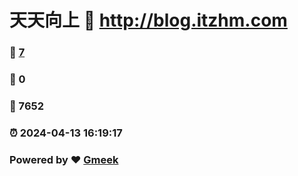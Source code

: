 # 天天向上 :link: http://blog.itzhm.com 
### :page_facing_up: [7](http://blog.itzhm.com/tag.html) 
### :speech_balloon: 0 
### :hibiscus: 7652 
### :alarm_clock: 2024-04-13 16:19:17 
### Powered by :heart: [Gmeek](https://github.com/Meekdai/Gmeek)
